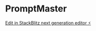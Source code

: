 # PromptMaster

[Edit in StackBlitz next generation editor ⚡️](https://stackblitz.com/~/github.com/brovio/PromptMaster)